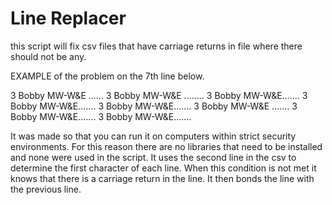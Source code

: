 # Line Replacer
this script will fix csv files that have carriage returns in file where there
should not be any.

EXAMPLE of the problem on the 7th line below.

3	Bobby	MW-W&E ......
3	Bobby	MW-W&E ........
3	Bobby	MW-W&E.......
3	Bobby	MW-W&E.......
3	Bobby	MW-W&E.......
3	Bobby	MW-W&E
.......
3	Bobby	MW-W&E.......
3	Bobby	MW-W&E.......

It was made so that you can run it on computers within strict  security
environments. For this reason there are no libraries that need to be installed
and none were used in the script. It uses the second line in the csv to
determine the first character of each line. When this condition is not met it
knows that there is a carriage return in the line. It then bonds the line with
the previous line.
